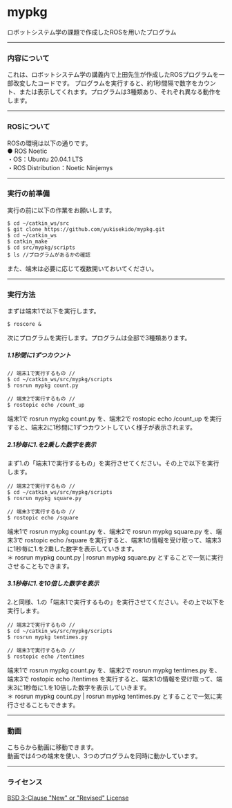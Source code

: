 # mypkg
ロボットシステム学の課題で作成したROSを用いたプログラム

________________________________

### 内容について

これは、ロボットシステム学の講義内で上田先生が作成したROSプログラムを一部改変したコードです。
プログラムを実行すると、約1秒間隔で数字をカウント、または表示してくれます。プログラムは3種類あり、それぞれ異なる動作をします。
　　
________________________________

### ROSについて

ROSの環境は以下の通りです。  
● ROS Noetic  
・OS：Ubuntu 20.04.1 LTS  
・ROS Distribution：Noetic Ninjemys

________________________________

### 実行の前準備

実行の前に以下の作業をお願いします。  
```
$ cd ~/catkin_ws/src  
$ git clone https://github.com/yukisekido/mypkg.git  
$ cd ~/catkin_ws  
$ catkin_make  
$ cd src/mypkg/scripts  
$ ls //プログラムがあるかの確認  
```  
また、端末は必要に応じて複数開いておいてください。  

________________________________

### 実行方法

まずは端末1で以下を実行します。  
```
$ roscore &  
```  
次にプログラムを実行します。プログラムは全部で3種類あります。  

##### 1.1秒間に1ずつカウント  
```
// 端末1で実行するもの //  
$ cd ~/catkin_ws/src/mypkg/scripts  
$ rosrun mypkg count.py  
```  
```
// 端末2で実行するもの //  
$ rostopic echo /count_up  
```
端末1で rosrun mypkg count.py を、端末2で rostopic echo /count_up を実行すると、端末2に1秒間に1ずつカウントしていく様子が表示されます。  

##### 2.1秒毎に1.を2乗した数字を表示  
まず1.の「端末1で実行するもの」を実行させてください。その上で以下を実行します。  
```
// 端末2で実行するもの //  
$ cd ~/catkin_ws/src/mypkg/scripts  
$ rosrun mypkg square.py  
```  
```
// 端末3で実行するもの //  
$ rostopic echo /square  
```
端末1で rosrun mypkg count.py を、端末2で rosrun mypkg square.py を、端末3で rostopic echo /square を実行すると、端末1の情報を受け取って、端末3に1秒毎に1.を2乗した数字を表示していきます。  
＊ rosrun mypkg count.py | rosrun mypkg square.py とすることで一気に実行させることもできます。

##### 3.1秒毎に1.を10倍した数字を表示  
2.と同様、1.の「端末1で実行するもの」を実行させてください。その上で以下を実行します。  
```
// 端末2で実行するもの //  
$ cd ~/catkin_ws/src/mypkg/scripts  
$ rosrun mypkg tentimes.py  
```  
```
// 端末3で実行するもの //  
$ rostopic echo /tentimes  
```
端末1で rosrun mypkg count.py を、端末2で rosrun mypkg tentimes.py を、端末3で rostopic echo /tentimes を実行すると、端末1の情報を受け取って、端末3に1秒毎に1.を10倍した数字を表示していきます。  
＊ rosrun mypkg count.py | rosrun mypkg tentimes.py とすることで一気に実行させることもできます。
________________________________

### 動画
  
こちらから動画に移動できます。  
動画では4つの端末を使い、3つのプログラムを同時に動かしています。  

________________________________

### ライセンス
[BSD 3-Clause "New" or "Revised" License](https://github.com/yukisekido/mypkg/blob/main/LICENSE)
